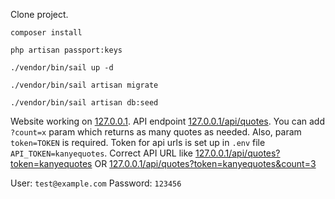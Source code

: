 Clone project.

`composer install`

`php artisan passport:keys`

`./vendor/bin/sail up -d`

`./vendor/bin/sail artisan migrate`

`./vendor/bin/sail artisan db:seed`

Website working on [127.0.0.1](127.0.0.1).
API endpoint [127.0.0.1/api/quotes](127.0.0.1/api/quotes). You can add `?count=x` param which returns as many quotes as needed. Also, param `token=TOKEN` is required.
Token for api urls is set up in `.env` file `API_TOKEN=kanyequotes`. Correct API URL like [127.0.0.1/api/quotes?token=kanyequotes](127.0.0.1/api/quotes?token=kanyequotes) OR [127.0.0.1/api/quotes?token=kanyequotes&count=3](127.0.0.1/api/quotes?token=kanyequotes&count=3)


User: `test@example.com`
Password: `123456`
